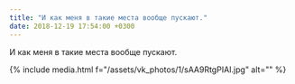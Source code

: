 ```yaml
---
title: "И как меня в такие места вообще пускают."
date: 2018-12-19 17:54:00 +0300
---
```


И как меня в такие места вообще пускают.

{% include media.html f="/assets/vk_photos/1/sAA9RtgPIAI.jpg" alt="" %}
